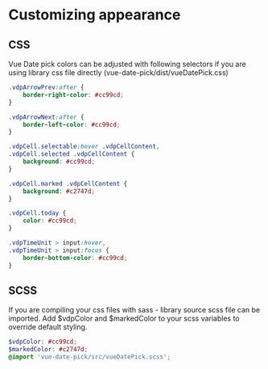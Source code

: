 # Customizing appearance

## CSS
Vue Date pick colors can be adjusted with following selectors if you are using library css file directly (vue-date-pick/dist/vueDatePick.css)
```css
.vdpArrowPrev:after {
    border-right-color: #cc99cd;
}

.vdpArrowNext:after {
    border-left-color: #cc99cd;
}

.vdpCell.selectable:hover .vdpCellContent,
.vdpCell.selected .vdpCellContent {
    background: #cc99cd;
}

.vdpCell.marked .vdpCellContent {
    background: #c2747d;
}

.vdpCell.today {
    color: #cc99cd;
}

.vdpTimeUnit > input:hover,
.vdpTimeUnit > input:focus {
    border-bottom-color: #cc99cd;
}
```

## SCSS
If you are compiling your css files with sass - library source scss file can be imported.
Add $vdpColor and $markedColor to your scss variables to override default styling.

```scss
$vdpColor: #cc99cd;
$markedColor: #c2747d;
@import 'vue-date-pick/src/vueDatePick.scss';
```